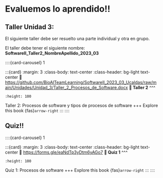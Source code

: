 # Evaluemos lo aprendido!! 

## Taller Unidad 3: 
El siguiente taller debe ser resuelto una parte individual y otra en grupo.

El taller debe tener el siguiente nombre: **SoftwareII_Taller2_NombreApellido_2023_03**

::::{card-carousel} 1

:::{card}
:margin: 3
:class-body: text-center
:class-header: bg-light text-center
:link: https://github.com/BioAITeamLearning/SoftwareII_2023_03_Ucaldas/raw/main/Unidades/Unidad_3/Taller_2_Procesos_de_Software.docx
**💬 Taller 2**
^^^
```{image} https://gcloud.devoteam.com/wp-content/uploads/sites/32/2021/08/Google_Docs_logo_2014-2020.svg.png
:height: 100
```

Taller 2: Procesos de software y tipos de procesos de software
+++
Explore this book {fas}`arrow-right`
:::
::::

## Quiz!!


::::{card-carousel} 1

:::{card}
:margin: 3
:class-body: text-center
:class-header: bg-light text-center
:link: https://forms.gle/eaNdTp3yDtm6yAGo7
**💬 Quiz 1**
^^^
```{image} https://upload.wikimedia.org/wikipedia/commons/thumb/c/c2/Google_Forms_logo_%282014-2020%29.svg/1489px-Google_Forms_logo_%282014-2020%29.svg.png
:height: 100
```

Quiz 1: Procesos de software
+++
Explore this book {fas}`arrow-right`
:::
::::